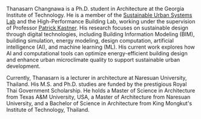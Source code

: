 Thanasarn Changnawa is a Ph.D. student in Architecture at the Georgia Institute of Technology. He is a member of the [Sustainable Urban Systems Lab](https://sustainableurbansystems.com/) and the High-Performance Building Lab, working under the supervision of Professor [Patrick Kastner](https://sustainableurbansystems.com/team/kastner/). His research focuses on sustainable design through digital technologies, including Building Information Modeling (BIM), building simulation, energy modeling, design computation, artificial intelligence (AI), and machine learning (ML). His current work explores how AI and computational tools can optimize energy-efficient building design and enhance urban microclimate quality to support sustainable urban development.

Currently, Thanasarn is a lecturer in architecture at Naresuan University, Thailand. His M.S. and Ph.D. studies are funded by the prestigious Royal Thai Government Scholarship. He holds a Master of Science in Architecture from Texas A&M University, USA, a Master of Architecture from Naresuan University, and a Bachelor of Science in Architecture from King Mongkut's Institute of Technology, Thailand.



<!--
**Thanasarn-Changnawa/Thanasarn-Changnawa** is a ✨ _special_ ✨ repository because its `README.md` (this file) appears on your GitHub profile.

Here are some ideas to get you started:

- 🔭 I’m currently working on ...
- 🌱 I’m currently learning ...
- 👯 I’m looking to collaborate on ...
- 🤔 I’m looking for help with ...
- 💬 Ask me about ...
- 📫 How to reach me: ...
- 😄 Pronouns: ...
- ⚡ Fun fact: ...
-->
